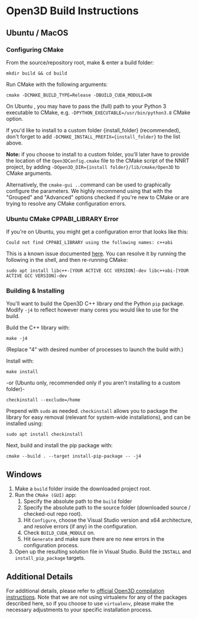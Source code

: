 # Open3D Build Instructions

## Ubuntu / MacOS ##

### Configuring CMake

From the source/repository root, make & enter a build folder:
```shell
mkdir build && cd build
```
Run CMake with the following arguments:
```shell
cmake -DCMAKE_BUILD_TYPE=Release -DBUILD_CUDA_MODULE=ON 
```
On Ubuntu , you may have to pass the (full) path to your Python 3 executable to CMake, e.g. `-DPYTHON_EXECUTABLE=/usr/bin/python3.8` CMake option.

If you'd like to install to a custom folder {install_folder} (recommended), don't forget to add `-DCMAKE_INSTALL_PREFIX={install_folder}` to the list above.

**Note:** if you choose to install to a custom folder, you'll later have to provide the location of the `Open3DConfig.cmake` file to the CMake script of the NNRT project, by adding `-DOpen3D_DIR={install folder}/lib/cmake/Open3D` to CMake arguments.

Alternatively, the `cmake-gui ..`command can be used to graphically configure the parameters. We highly recommend using that with the "Grouped" and "Advanced" options checked if you're new to CMake or are trying to resolve any CMake configuration errors.

### Ubuntu CMake CPPABI_LIBRARY Error ###
If you're on Ubuntu, you might get a configuration error that looks like this:
```
Could not find CPPABI_LIBRARY using the following names: c++abi
```
This is a known issue documented [here](https://github.com/isl-org/Open3D/issues/2559). You can resolve it by running the following in the shell, and then re-running CMake:
```shell
sudo apt install libc++-[YOUR ACTIVE GCC VERSION]-dev libc++abi-[YOUR ACTIVE GCC VERSION]-dev
```

### Building & Installing

You'll want to build the Open3D C++ library _and_ the Python `pip` package. Modify `-j4` to reflect however many cores you would like to use for the build.

Build the C++ library with:
```shell
make -j4
```
(Replace "4" with desired number of processes to launch the build with.)

Install with:
```shell
make install
```
-or (Ubuntu only, recommended only if you aren't installing to a custom folder)-
```shell
checkinstall --exclude=/home
```
Prepend with `sudo` as needed. `checkinstall` allows you to package the library for easy removal (relevant for system-wide installations), and can be installed using:
```shell
sudo apt install checkinstall
```

Next, build and install the pip package with:
```shell
cmake --build . --target install-pip-package -- -j4
```

## Windows ##

1) Make a `build` folder inside the downloaded project root.
2) Run the `CMake (GUI)` app: 
   1) Specify the absolute path to the `build` folder
   2) Specify the absolute path to the source folder (downloaded source / checked-out repo root).
   3) Hit `Configure`, choose the Visual Studio version and x64 architecture, and resolve errors (if any) in the configuration.
   4) Check `BUILD_CUDA_MODULE` on.
   5) Hit `Generate` and make sure there are no new errors in the configuration process.
3) Open up the resulting solution file in Visual Studio. Build the `INSTALL` and `install_pip_package` targets.

## Additional Details ##

For additional details, please refer to 
[official Open3D compilation instructions](http://www.open3d.org/docs/release/compilation.html#id3). Note that we are not using virtualenv for any of the packages described here, so if you choose to use `virtualenv`, please make the necessary adjustments to your specific installation process.



